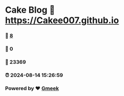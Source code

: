 # Cake Blog :link: https://Cakee007.github.io 
### :page_facing_up: [8](https://Cakee007.github.io/tag.html) 
### :speech_balloon: 0 
### :hibiscus: 23369 
### :alarm_clock: 2024-08-14 15:26:59 
### Powered by :heart: [Gmeek](https://github.com/Meekdai/Gmeek)
